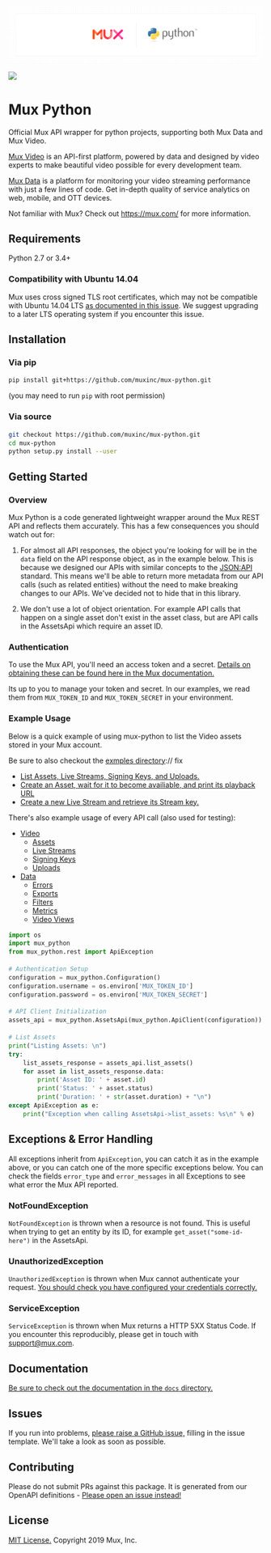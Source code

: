 ![Mux Python Banner](github-python-sdk.png)

![](https://github.com/muxinc/mux-python/workflows/Integration%20Test/badge.svg)

# Mux Python

Official Mux API wrapper for python projects, supporting both Mux Data and Mux Video.

[Mux Video](https://mux.com/video) is an API-first platform, powered by data and designed by video experts to make beautiful video possible for every development team.

[Mux Data](https://mux.com/data) is a platform for monitoring your video streaming performance with just a few lines of code. Get in-depth quality of service analytics on web, mobile, and OTT devices.

Not familiar with Mux? Check out https://mux.com/ for more information.

## Requirements

Python 2.7 or 3.4+

### Compatibility with Ubuntu 14.04

Mux uses cross signed TLS root certificates, which may not be compatible with Ubuntu 14.04 LTS [as documented in this issue](https://github.com/certifi/python-certifi/issues/26). We suggest upgrading to a later LTS operating system if you encounter this issue.

## Installation

### Via pip

```sh
pip install git+https://github.com/muxinc/mux-python.git
```
(you may need to run `pip` with root permission)

### Via source
```sh
git checkout https://github.com/muxinc/mux-python.git
cd mux-python
python setup.py install --user
```

## Getting Started

### Overview

Mux Python is a code generated lightweight wrapper around the Mux REST API and reflects them accurately. This has a few consequences you should watch out for:

1) For almost all API responses, the object you're looking for will be in the `data` field on the API response object, as in the example below. This is because we designed our APIs with similar concepts to the [JSON:API](https://jsonapi.org/) standard. This means we'll be able to return more metadata from our API calls (such as related entities) without the need to make breaking changes to our APIs. We've decided not to hide that in this library.

2) We don't use a lot of object orientation. For example API calls that happen on a single asset don't exist in the asset class, but are API calls in the AssetsApi which require an asset ID.

### Authentication
To use the Mux API, you'll need an access token and a secret. [Details on obtaining these can be found here in the Mux documentation.](https://docs.mux.com/docs#section-1-get-an-api-access-token)

Its up to you to manage your token and secret. In our examples, we read them from `MUX_TOKEN_ID` and `MUX_TOKEN_SECRET` in your environment.

### Example Usage
Below is a quick example of using mux-python to list the Video assets stored in your Mux account.

Be sure to also checkout the [exmples directory](examples/):// fix
* [List Assets, Live Streams, Signing Keys, and Uploads.](examples/video/list-everything.py)
* [Create an Asset, wait for it to become availiable, and print its playback URL](examples/video/ingest.py)
* [Create a new Live Stream and retrieve its Stream key.](examples/video/create-live-stream.py)

There's also example usage of every API call (also used for testing):
* [Video](examples/video/)
  * [Assets](examples/video/exercise-assets.py)
  * [Live Streams](examples/video/exercise-live-streams.py)
  * [Signing Keys](examples/video/exercise-signing-keys.py)
  * [Uploads](examples/video/exercise-uploads.py)
* [Data](examples/data/)
  * [Errors](examples/data/exercise-errors.py)
  * [Exports](examples/data/exercise-exports.py)
  * [Filters](examples/data/exercise-filters.py)
  * [Metrics](examples/data/exercise-metrics.py)
  * [Video Views](examples/data/exercise-video-views.py)

```python
import os
import mux_python
from mux_python.rest import ApiException

# Authentication Setup
configuration = mux_python.Configuration()
configuration.username = os.environ['MUX_TOKEN_ID']
configuration.password = os.environ['MUX_TOKEN_SECRET']

# API Client Initialization
assets_api = mux_python.AssetsApi(mux_python.ApiClient(configuration))

# List Assets
print("Listing Assets: \n")
try:
    list_assets_response = assets_api.list_assets()
    for asset in list_assets_response.data:
        print('Asset ID: ' + asset.id)
        print('Status: ' + asset.status)
        print('Duration: ' + str(asset.duration) + "\n")
except ApiException as e:
    print("Exception when calling AssetsApi->list_assets: %s\n" % e)
```

## Exceptions & Error Handling

All exceptions inherit from `ApiException`, you can catch it as in the example above, or you can catch one of the more specific exceptions below. You can check the fields `error_type` and `error_messages` in all Exceptions to see what error the Mux API reported.

### NotFoundException

`NotFoundException` is thrown when a resource is not found. This is useful when trying to get an entity by its ID, for example `get_asset("some-id-here")` in the AssetsApi.

### UnauthorizedException

`UnauthorizedException` is thrown when Mux cannot authenticate your request. [You should check you have configured your credentials correctly.](#authentication)

### ServiceException

`ServiceException` is thrown when Mux returns a HTTP 5XX Status Code. If you encounter this reproducibly, please get in touch with [support@mux.com](mailto:support@mux.com).

## Documentation

[Be sure to check out the documentation in the `docs` directory.](docs/)

## Issues
If you run into problems, [please raise a GitHub issue,](https://github.com/muxinc/mux-python/issues) filling in the issue template. We'll take a look as soon as possible.

## Contributing
Please do not submit PRs against this package. It is generated from our OpenAPI definitions - [Please open an issue instead!](https://github.com/muxinc/mux-python/issues)

## License
[MIT License.](LICENSE) Copyright 2019 Mux, Inc.

